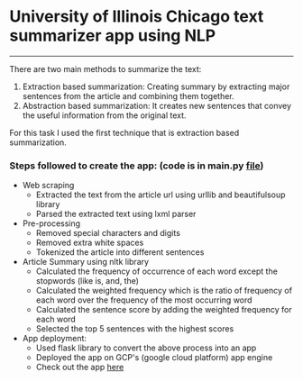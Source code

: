 # University of Illinois Chicago text summarizer app using NLP

------

There are two main methods to summarize the text:
1. Extraction based summarization:
   Creating summary by extracting major sentences from the article and combining them together.
2. Abstraction based summarization:
   It creates new sentences that convey the useful information from the original text.

For this task I used the first technique that is extraction based summarization.

### Steps followed to create the app: (code is in main.py [file][])
- Web scraping
  - Extracted the text from the article url using urllib and beautifulsoup library
  - Parsed the extracted text using lxml parser
- Pre-processing
  - Removed special characters and digits
  - Removed extra white spaces
  - Tokenized the article into different sentences
- Article Summary using nltk library
  - Calculated the frequency of occurrence of each word except the stopwords (like is, and, the)
  - Calculated the weighted frequency which is the ratio of frequency of each word over the frequency of the most
       occurring word
  - Calculated the sentence score by adding the weighted frequency for each word
  - Selected the top 5 sentences with the highest scores
- App deployment:
  - Used flask library to convert the above process into an app
  - Deployed the app on GCP's (google cloud platform) app engine
  - Check out the app [here][]

<!-- external links -->
[file]:https://github.com/radhikesh/nlp_app/blob/master/main.py
[here]:https://text-summarizer-nlp-app.appspot.com/


